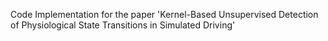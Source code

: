 Code Implementation for the paper 'Kernel-Based Unsupervised Detection of Physiological State Transitions in Simulated Driving'

